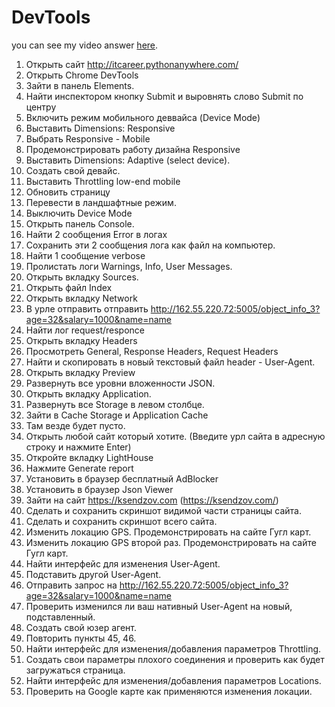 # DevTools

you can see my video answer [here](https://drive.google.com/file/d/1403KykhrL_Dnp5cjOzS2ISCk0xFeUbjI/view?usp=sharing). 

1. Открыть сайт http://itcareer.pythonanywhere.com/
2. Открыть Chrome DevTools
3. Зайти в панель Elements.
4. Найти инспектором кнопку Submit и выровнять слово Submit по центру
5. Включить режим мобильного деввайса (Device Mode)
6. Выставить Dimensions: Responsive 
7. Выбрать Responsive - Mobile
8. Продемонстрировать работу дизайна Responsive
9. Выставить Dimensions: Adaptive (select device).
10. Создать свой девайс.
11. Выставить Throttling low-end mobile
12. Обновить страницу
 13. Перевести в ландшафтные режим.
 14. Выключить Device Mode
 15. Открыть панель Console.
 16. Найти 2 сообщения Error в логах
 17. Сохранить эти 2 сообщения лога как файл на компьютер.
 18. Найти 1 сообщение verbose
 19. Пролистать логи Warnings, Info, User Messages.
 20. Открыть вкладку Sources.
 21. Открыть файл Index
 22. Открыть вкладку Network
 23. В урле отправить отправить http://162.55.220.72:5005/object_info_3?age=32&salary=1000&name=name
 24. Найти лог request/responce  
 25. Открыть вкладку Headers
 26. Просмотреть General, Response Headers, Request Headers
 27. Найти и скопировать в новый текстовый файл header - User-Agent.
 28. Открыть вкладку Preview
 29. Развернуть все уровни вложенности JSON.
 30. Открыть вкладку Application.
 31. Развернуть все Storage в левом столбце.
 32. Зайти в Cache Storage и Application Cache
 33. Там везде будет пусто.
 34. Открыть любой сайт который хотите. (Введите урл сайта в адресную строку и нажмите Enter)
 35. Откройте вкладку LightHouse
 36. Нажмите Generate report
 37. Установить в браузер бесплатный AdBlocker
 38. Установить в браузер Json Viewer
 39. Зайти на сайт https://ksendzov.com (https://ksendzov.com/)
 40. Сделать и сохранить скриншот видимой части страницы сайта.
 41. Сделать и сохранить скриншот всего сайта.
 42. Изменить локацию GPS. Продемонстрировать на сайте Гугл карт.
 43. Изменить локацию GPS второй раз. Продемонстрировать на сайте Гугл карт.
 44. Найти интерфейс для изменения User-Agent.
 45. Подставить другой User-Agent. 
 46. Отправить запрос на http://162.55.220.72:5005/object_info_3?age=32&salary=1000&name=name
 47. Проверить изменился ли ваш нативный User-Agent на новый, подставленный.
 48. Создать свой юзер агент.
 49. Повторить пункты 45, 46.
 50. Найти интерфейс для изменения/добавления параметров Throttling.
 51. Создать свои параметры плохого соединения и проверить как будет загружаться страница.
 52. Найти интерфейс для изменения/добавления параметров Locations.
 53. Проверить на Google карте как применяются изменения локации.


